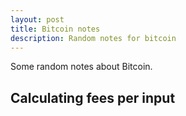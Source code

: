 ```yaml
---
layout: post
title: Bitcoin notes
description: Random notes for bitcoin
---
```


Some random notes about Bitcoin.

Calculating fees per input
----
